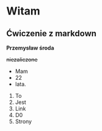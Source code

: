 # Witam
## Ćwiczenie z markdown 
**Przemysław środa**

~~niezaliczone~~

* Mam
* 22
* lata.

1. To
2. Jest
3. Link
4. D0
5. Strony 


